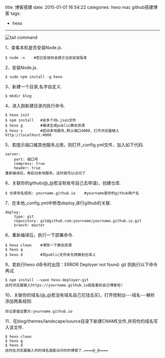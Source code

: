 title: 博客搭建
date: 2015-01-01 16:54:22
categories: hexo mac github搭建博客
tags:
  - hexo
---
<img src="http://7xlmfk.com1.z0.glb.clouddn.com/imgs/linux/tail.png" alt="tail command" />

1、查看本机是否安装Node.js.

    $ node -v    #若已安装则会提示当前安装版本

2、安装Node.js.

	$ sudo npm install -g hexo   	

<!--  more  -->

3、新建一个目录,名字自定义.

    $ mkdir blog

4、进入刚新建目录内执行命令.

    $ hexo init
    $ npm install   #会多个db.json文件
    $ hexo g        #编译生成public静态资源
    $ hexo s        #启动本地服务,默认端口4000，打开浏览器输入http://localhost:4000

5、若提示端口被其他服务占用，则打开_config.yml文件，加入如下代码.

    server:
        port: 端口号   
        compress: true
        header: true
    重新编译后，再启动本地服务，这时就可以访问了

6、关联你的github(@_@若没有账号自己去申请)，创建仓库.

    $ 仓库命名规则: yourname.github.io    #yourname是你的github用户名

7、在本地_config.yml中修改deploy,进行github的关联.

    deploy:
        type: git
        repository: git@github.com:yourname/yourname.github.io.git
        branch: master

8、重新编译后，执行一下部署命令.
    
    $ hexo clean    #清除一下静态资源
    $ hexo g        
    $ hexo d        #将public文件夹东西推到仓库上

9、若执行hexo d命令时出现：ERROR Deployer not found: git 则执行以下命令再试.
    
    $ npm install --save hexo-deployer-git
    此时浏览器输入https://yourname.github.io就能看到自己博客啦!

10、关联你的域名(@_@若没有域名自己花钱去买)，打开控制台---域名---解析 添加两条规则: 
    
    将记录值设置为:yourname.github.io

11、在blog/themes/landscape/source目录下新建CNAME文件,并将你的域名写入该文件.

    $ hexo clean
    $ hexo g
    $ hexo d
    这时在浏览器输入你的域名就能访问你的博客了.====@_@====
